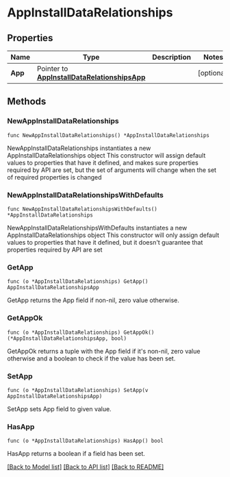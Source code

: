 # AppInstallDataRelationships

## Properties

Name | Type | Description | Notes
------------ | ------------- | ------------- | -------------
**App** | Pointer to [**AppInstallDataRelationshipsApp**](AppInstallDataRelationshipsApp.md) |  | [optional] 

## Methods

### NewAppInstallDataRelationships

`func NewAppInstallDataRelationships() *AppInstallDataRelationships`

NewAppInstallDataRelationships instantiates a new AppInstallDataRelationships object
This constructor will assign default values to properties that have it defined,
and makes sure properties required by API are set, but the set of arguments
will change when the set of required properties is changed

### NewAppInstallDataRelationshipsWithDefaults

`func NewAppInstallDataRelationshipsWithDefaults() *AppInstallDataRelationships`

NewAppInstallDataRelationshipsWithDefaults instantiates a new AppInstallDataRelationships object
This constructor will only assign default values to properties that have it defined,
but it doesn't guarantee that properties required by API are set

### GetApp

`func (o *AppInstallDataRelationships) GetApp() AppInstallDataRelationshipsApp`

GetApp returns the App field if non-nil, zero value otherwise.

### GetAppOk

`func (o *AppInstallDataRelationships) GetAppOk() (*AppInstallDataRelationshipsApp, bool)`

GetAppOk returns a tuple with the App field if it's non-nil, zero value otherwise
and a boolean to check if the value has been set.

### SetApp

`func (o *AppInstallDataRelationships) SetApp(v AppInstallDataRelationshipsApp)`

SetApp sets App field to given value.

### HasApp

`func (o *AppInstallDataRelationships) HasApp() bool`

HasApp returns a boolean if a field has been set.


[[Back to Model list]](../README.md#documentation-for-models) [[Back to API list]](../README.md#documentation-for-api-endpoints) [[Back to README]](../README.md)


